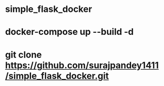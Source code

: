 # simple_flask_docker

# docker-compose up --build -d

# git clone https://github.com/surajpandey1411/simple_flask_docker.git
